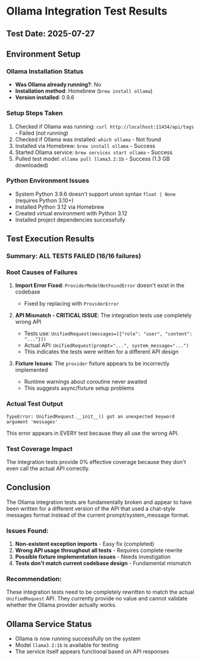 # Ollama Integration Test Results

## Test Date: 2025-07-27

## Environment Setup

### Ollama Installation Status
- **Was Ollama already running?**: No
- **Installation method**: Homebrew (`brew install ollama`)
- **Version installed**: 0.9.6

### Setup Steps Taken
1. Checked if Ollama was running: `curl http://localhost:11434/api/tags` - Failed (not running)
2. Checked if Ollama was installed: `which ollama` - Not found
3. Installed via Homebrew: `brew install ollama` - Success
4. Started Ollama service: `brew services start ollama` - Success
5. Pulled test model: `ollama pull llama3.2:1b` - Success (1.3 GB downloaded)

### Python Environment Issues
- System Python 3.9.6 doesn't support union syntax `float | None` (requires Python 3.10+)
- Installed Python 3.12 via Homebrew
- Created virtual environment with Python 3.12
- Installed project dependencies successfully

## Test Execution Results

### Summary: ALL TESTS FAILED (16/16 failures)

### Root Causes of Failures

1. **Import Error Fixed**: `ProviderModelNotFoundError` doesn't exist in the codebase
   - Fixed by replacing with `ProviderError`

2. **API Mismatch - CRITICAL ISSUE**: The integration tests use completely wrong API
   - Tests use: `UnifiedRequest(messages=[{"role": "user", "content": "..."}])`
   - Actual API: `UnifiedRequest(prompt="...", system_message="...")`
   - This indicates the tests were written for a different API design

3. **Fixture Issues**: The `provider` fixture appears to be incorrectly implemented
   - Runtime warnings about coroutine never awaited
   - This suggests async/fixture setup problems

### Actual Test Output
```
TypeError: UnifiedRequest.__init__() got an unexpected keyword argument 'messages'
```

This error appears in EVERY test because they all use the wrong API.

### Test Coverage Impact
The integration tests provide 0% effective coverage because they don't even call the actual API correctly.

## Conclusion

The Ollama integration tests are fundamentally broken and appear to have been written for a different version of the API that used a chat-style messages format instead of the current prompt/system_message format.

### Issues Found:
1. **Non-existent exception imports** - Easy fix (completed)
2. **Wrong API usage throughout all tests** - Requires complete rewrite
3. **Possible fixture implementation issues** - Needs investigation
4. **Tests don't match current codebase design** - Fundamental mismatch

### Recommendation:
These integration tests need to be completely rewritten to match the actual `UnifiedRequest` API. They currently provide no value and cannot validate whether the Ollama provider actually works.

## Ollama Service Status
- Ollama is now running successfully on the system
- Model `llama3.2:1b` is available for testing
- The service itself appears functional based on API responses
